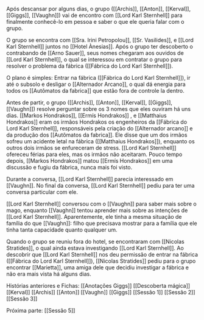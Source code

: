 Após descansar por alguns dias, o grupo ([[Archis]], [[Anton]], [[Kerval]], [[Giggs]], [[Vaughn]]) vai de encontro com [[Lord Karl Sternhell]] para finalmente conhecê-lo em pessoa e saber o que ele queria falar com o grupo.

O grupo se encontra com [[Sra. Irini Petropolou]], [[Sr. Vasilides]], e [[Lord Karl Sternhell]] juntos no [[Hotel Ànesias]]. Após o grupo ter descoberto o contrabando de [[Arno Sauer]], seus nomes chegaram aos ouvidos de [[Lord Karl Sternhell]], o qual se interessou em contratar o grupo para resolver o problema da fábrica ([[Fábrica do Lord Karl Sternhell]]).

O plano é simples: Entrar na fábrica ([[Fábrica do Lord Karl Sternhell]]), ir até o subsolo e desligar o [[Alternador Arcano]], o qual dá energia para todos os [[Autômatos da fabrica]] que estão fora de controle la dentro.

Antes de partir, o grupo ([[Archis]], [[Anton]], [[Kerval]], [[Giggs]], [[Vaughn]]) resolve perguntar sobre os 3 nomes que eles ouviram há uns dias. [[Markos Hondrakos]], [[Ermís Hondrakos]] , e [[Matthaius Hondrakos]] eram os irmãos Hondrakos os engenheiros da [[Fábrica do Lord Karl Sternhell]], responsáveis pela criação do [[Alternador arcano]] e da produção dos [[Autômatos da fabrica]]. Ele disse que um dos irmãos sofreu um acidente letal na fábrica ([[Matthaius Hondrakos]]), enquanto os outros dois irmãos se enfureceram de stress. [[Lord Karl Sternhell]] ofereceu férias para eles, mas os irmãos não aceitaram. Pouco tempo depois, [[Markos Hondrakos]] matou [[Ermís Hondrakos]] em uma discussão e fugiu da fábrica, nunca mais foi visto.

Durante a conversa, [[Lord Karl Sternhell]] parecia interessado em [[Vaughn]]. No final da conversa, [[Lord Karl Sternhell]] pediu para ter uma conversa particular com ele.

[[Lord Karl Sternhell]] conversou com o [[Vaughn]] para saber mais sobre o mago, enquanto [[Vaughn]] tentou aprender mais sobre as intenções de [[Lord Karl Sternhell]]. Aparentemente, ele tinha a mesma situação de família do que [[Vaughn]]: filho que precisava mostrar para a família que ele tinha tanta capacidade quanto qualquer um.

Quando o grupo se reuniu fora do hotel, se encontraram com [[Nicolas Stratides]], o qual ainda estava investigando [[Lord Karl Sternhell]]. Ao descobrir que [[Lord Karl Sternhell]] nos deu permissão de entrar na fábrica ([[Fábrica do Lord Karl Sternhell]]), [[Nicolas Stratides]] pediu para o grupo encontrar [[Marietta]], uma amiga dele que decidiu investigar a fábrica e não era mais vista há alguns dias.

Histórias anteriores e Fichas:
[[Anotações Giggs]] [[Descoberta mágica]] [[Kerval]] [[Archis]] [[Anton]] [[Vaughn]] [[Giggs]] [[Sessão 1]] [[Sessão 2]] [[Sessão 3]]

Próxima parte:
[[Sessão 5]]
